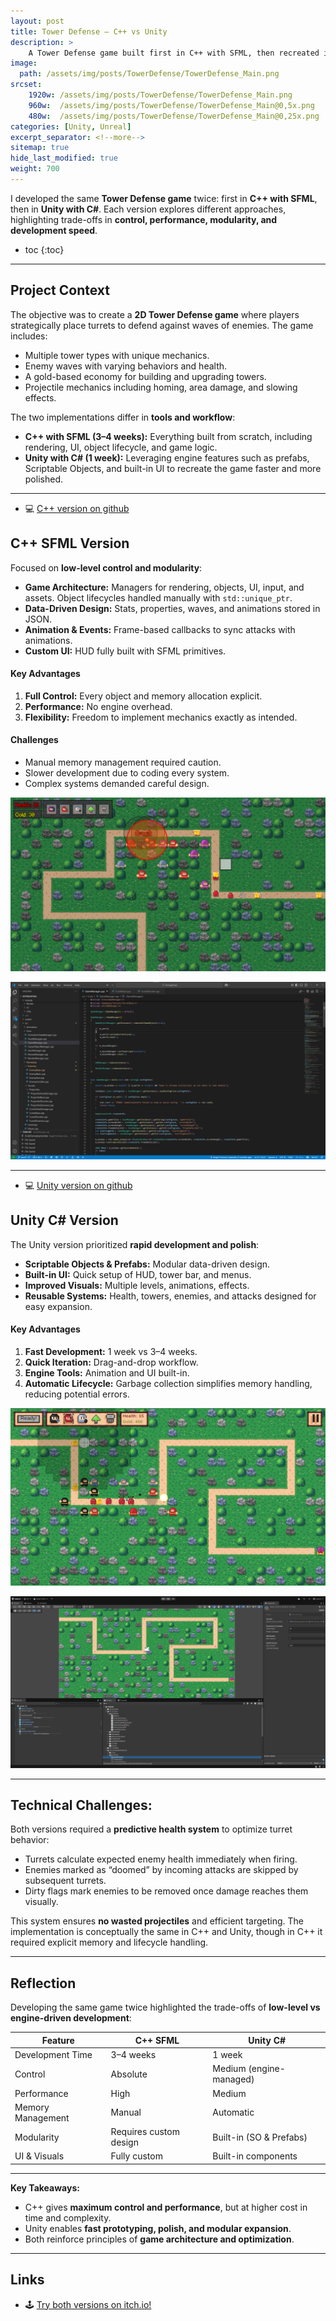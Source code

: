 ```yaml
---
layout: post
title: Tower Defense — C++ vs Unity
description: >
    A Tower Defense game built first in C++ with SFML, then recreated in Unity, comparing different development approaches.
image: 
  path: /assets/img/posts/TowerDefense/TowerDefense_Main.png
srcset:
    1920w: /assets/img/posts/TowerDefense/TowerDefense_Main.png
    960w:  /assets/img/posts/TowerDefense/TowerDefense_Main@0,5x.png
    480w:  /assets/img/posts/TowerDefense/TowerDefense_Main@0,25x.png
categories: [Unity, Unreal]
excerpt_separator: <!--more-->
sitemap: true
hide_last_modified: true
weight: 700
---
```


I developed the same **Tower Defense game** twice: first in **C++ with SFML**, then in **Unity with C#**. Each version explores different approaches, highlighting trade-offs in **control, performance, modularity, and development speed**.

<!--more-->

* toc
{:toc}

---

## Project Context

The objective was to create a **2D Tower Defense game** where players strategically place turrets to defend against waves of enemies. The game includes:

- Multiple tower types with unique mechanics.  
- Enemy waves with varying behaviors and health.  
- A gold-based economy for building and upgrading towers.  
- Projectile mechanics including homing, area damage, and slowing effects.  

The two implementations differ in **tools and workflow**:

- **C++ with SFML (3–4 weeks):** Everything built from scratch, including rendering, UI, object lifecycle, and game logic.  
- **Unity with C# (1 week):** Leveraging engine features such as prefabs, Scriptable Objects, and built-in UI to recreate the game faster and more polished.  

---

- 💻 [C++ version on github](https://github.com/legno9/Cpp_towerDefense)  

## C++ SFML Version

Focused on **low-level control and modularity**:

- **Game Architecture:** Managers for rendering, objects, UI, input, and assets. Object lifecycles handled manually with `std::unique_ptr`.  
- **Data-Driven Design:** Stats, properties, waves, and animations stored in JSON.  
- **Animation & Events:** Frame-based callbacks to sync attacks with animations.  
- **Custom UI:** HUD fully built with SFML primitives.  

#### Key Advantages

1. **Full Control:** Every object and memory allocation explicit.  
2. **Performance:** No engine overhead.  
3. **Flexibility:** Freedom to implement mechanics exactly as intended.  

#### Challenges

- Manual memory management required caution.  
- Slower development due to coding every system.  
- Complex systems demanded careful design.   

![C++ gameplay image](/assets/img/posts/TowerDefense/TowerDefense_CPP.png)

![C++ visual studio code image](/assets/img/posts/TowerDefense/TowerDefense_VSCode.png)

---

- 💻 [Unity version on github](https://github.com/legno9/TD-OniSiege)

## Unity C# Version

The Unity version prioritized **rapid development and polish**:

- **Scriptable Objects & Prefabs:** Modular data-driven design.  
- **Built-in UI:** Quick setup of HUD, tower bar, and menus.  
- **Improved Visuals:** Multiple levels, animations, effects.  
- **Reusable Systems:** Health, towers, enemies, and attacks designed for easy expansion.  

#### Key Advantages

1. **Fast Development:** 1 week vs 3–4 weeks.  
2. **Quick Iteration:** Drag-and-drop workflow.  
3. **Engine Tools:** Animation and UI built-in.  
4. **Automatic Lifecycle:** Garbage collection simplifies memory handling, reducing potential errors. 

![Unity gameplay image](/assets/img/posts/TowerDefense/TowerDefense_Main.png)

![Unity screenshot](/assets/img/posts/TowerDefense/TowerDefense_Unity.png)

---

## Technical Challenges:

Both versions required a **predictive health system** to optimize turret behavior:

- Turrets calculate expected enemy health immediately when firing.  
- Enemies marked as “doomed” by incoming attacks are skipped by subsequent turrets.  
- Dirty flags mark enemies to be removed once damage reaches them visually.  

This system ensures **no wasted projectiles** and efficient targeting. The implementation is conceptually the same in C++ and Unity, though in C++ it required explicit memory and lifecycle handling.

---

## Reflection

Developing the same game twice highlighted the trade-offs of **low-level vs engine-driven development**:

| Feature | C++ SFML | Unity C# |
|---------|-----------|----------|
| Development Time | 3–4 weeks | 1 week |
| Control | Absolute | Medium (engine-managed) |
| Performance | High | Medium |
| Memory Management | Manual | Automatic |
| Modularity | Requires custom design | Built-in (SO & Prefabs) |
| UI & Visuals | Fully custom | Built-in components |

---

**Key Takeaways:**  
- C++ gives **maximum control and performance**, but at higher cost in time and complexity.  
- Unity enables **fast prototyping, polish, and modular expansion**.  
- Both reinforce principles of **game architecture and optimization**.

---

## Links  

- 🕹️ [Try both versions on itch.io!](https://legno9.itch.io/tower-defense-c-vs-unity) 
